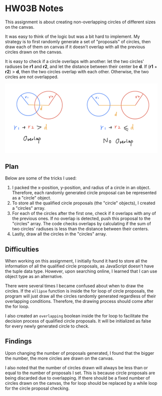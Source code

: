 # HW03B Notes

This assignment is about creating non-overlapping circles of different sizes on the canvas. 

It was easy to think of the logic but was a bit hard to implement. My strategy is to first randomly generate a set of "proposals" of circles, then draw each of them on canvas if it doesn't overlap with all the previous circles drawn on the canvas. 

It is easy to check if a circle overlaps with another: let the two circles' radiuses be **r1** and **r2**, and let the distance between their center be **d**. If (**r1** + **r2**) > **d**, then the two circles overlap with each other. Otherwise, the two circles are not overlapped. 

![hw03b](./hw03b.jpg)

## Plan
Below are some of the tricks I used: 
<ol>
  <li>I packed the x-position, y-position, and radius of a circle in an object. Therefore, each randomly generated circle proposal can be represented as a "circle" object. </li>
  <li>To store all the qualified circle proposals (the "circle" objects), I created a "circles" array. </li>
  <li>For each of the circles after the first one, check if it overlaps with any of the previous ones. If no overlap is detected, push this proposal to the "circles" array. The code checks overlaps by calculating if the sum of two circles' radiuses is less than the distance between their centers. </li>
  <li>Lastly, draw all the circles in the "circles" array. </li>
</ol>

## Difficulties
When working on this assignment, I initially found it hard to store all the information of all the qualified circle proposals, as JavaScript doesn't have the tuple data type. However, upon searching online, I learned that I can use object type as an alternative. 

There were several times I became confused about when to draw the circles. If the <code>ellipse</code> function is inside the for loop of circle proposals, the program will just draw all the circles randomly generated regardless of their overlapping conditions. Therefore, the drawing process should come after the for loop. 

I also created an <code>overlapping</code> boolean inside the for loop to facilitate the decision process of qualified circle proposals. It will be initialized as false for every newly generated circle to check. 

## Findings
Upon changing the number of proposals generated, I found that the bigger the number, the more circles are drawn on the canvas. 

I also noted that the number of circles drawn will always be less than or equal to the number of proposals I set. This is because circle proposals are being discarded due to overlapping. If there should be a fixed number of circles drawn on the canvas, the for loop should be replaced by a while loop for the circle proposal checking. 

